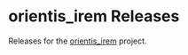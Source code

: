 # orientis_irem Releases
Releases for the [orientis_irem](https://gitlab.com/korhun/orientis_irem) project.


